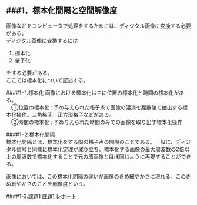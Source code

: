 ###1．標本化間隔と空間解像度
-----------------------------------------------------------------
  画像などをコンピュータで処理をするためには、ディジタル画像に変換する必要がある。  
  ディジタル画像に変換するには  

  1. 標本化
  2. 量子化

  をする必要がある。  
  ここでは標本化について記述する。

####1−1.標本化
画像における標本化は主に位置の標本化と時間の標本化がある。  
　①位置の標本化 : 予め与えられた格子点で画像の濃淡を離散値で抽出する標本化操作。三角格子、正方形格子などがある。  
　②時間の標本化 : 予め与えられた時間のみでの画像を取り出す標本化操作  

####1−2.標本化間隔  
標本化間隔とは、標本化をする際の格子点の間隔のことである。一般に、ディジタル信号と同様に標本化定理が成り立ち、標本化する画像の最大周波数の2倍以上の周波数で標本化することで元の原画像とほぼ同じように再現することができる。

画像においては、この標本化間隔の違いが画像のきめ細やかさに現れる。このきめ細やかさのことを解像度という。

####1-3.課題1
[課題1 レポート](/Report/report1.md)
